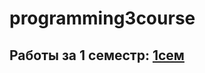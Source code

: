 # programming3course

## Работы за 1 семестр: [1сем](https://github.com/MelnikNO/programming3course/tree/main/1sem)
